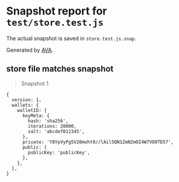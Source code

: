 # Snapshot report for `test/store.test.js`

The actual snapshot is saved in `store.test.js.snap`.

Generated by [AVA](https://ava.li).

## store file matches snapshot

> Snapshot 1

    {
      version: 1,
      wallets: {
        walletID: {
          keyMeta: {
            hash: 'sha256',
            iterations: 20000,
            salt: 'abcdef012345',
          },
          private: 'Y8YpVyPg5V20moht9//lAil5QN1ZmN2mOI4W7VO0TD57',
          public: {
            publicKey: 'publicKey',
          },
        },
      },
    }

